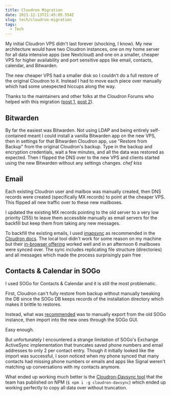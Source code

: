 ```yaml
---
title: Cloudron Migration
date: 2021-12-13T21:45:05.554Z
slug: tech/cloudron-migration
tags:
  - Tech
---
```


My initial Cloudron VPS didn't last forever (shocking, I know). My new architecture would have two Cloudron instances, one on my home server for all data intensive apps (see Nextcloud) and one on a smaller, cheaper VPS for higher availability and port sensitive apps like email, contacts, calendar, and Bitwarden.

The new cheaper VPS had a smaller disk so I couldn't do a full restore of the original Cloudron to it. Instead I had to move each piece over manually which had some unexpected hiccups along the way.

Thanks to the maintainers and other folks at the Cloudron Forums who helped with this migration ([post 1](https://forum.cloudron.io/topic/6137/sharding-cloudron-or-partial-restores?_=1639434906166), [post 2](https://forum.cloudron.io/topic/6162/sogo-contacts-export)).

## Bitwarden

By far the easiest was Bitwarden. Not using LDAP and being entirely self-contained meant I could install a vanilla Bitwarden app on the new VPS, then in settings for that Bitwarden Cloudron app, use "Restore from Backup" from the original Cloudron's backup. Type in the backup and encryption credentials, wait a few minutes, and all the data was restored as expected. Then I flipped the DNS over to the new VPS and clients started using the new Bitwarden without any settings changes. _chef kiss_

## Email

Each existing Cloudron user and mailbox was manually created, then DNS records were created (specifically MX records) to point at the cheaper VPS. This flipped all new traffic over to these new mailboxes.

I updated the existing MX records pointing to the old server to a very low priority (255) to leave them accessible manually as email servers for the backfill but keep them from taking any new messages.

To backfill the existing emails, I used [imapsync](https://imapsync.lamiral.info/) as recommended in the [Cloudron docs](https://docs.cloudron.io/guides/import-email/#imapsync). The local tool didn't work for some reason on my machine but their [in-browser offering](https://imapsync.lamiral.info/X/) worked well and in an afternoon 6 mailboxes were synced over. The sync includes replicating file structure (directories) and all messages which made the process surprisingly pain free

## Contacts & Calendar in SOGo

I used SOGo for Contacts & Calendar and it is still the most problematic.

First, Cloudron can't fully restore from backup without manually tweaking the DB since the SOGo DB keeps records of the installation directory which makes it brittle to restores.

Instead, what was [recommended](https://forum.cloudron.io/topic/6137/sharding-cloudron-or-partial-restores?_=1639434906166) was to manually export from the old SOGo instance, then import into the new ones through the SOGo GUI.

Easy enough.

But unfortunately I encountered a strange limitation of SOGo's Exchange ActiveSync implementation that truncates saved phone numbers and email addresses to only 2 per contact entry. Though it initially looked like the import was successful, I soon noticed when my phone synced that many contacts had missing phone numbers or emails and apps like Signal weren't matching up conversations with my contacts anymore.

What ended up working much better is the [Cloudron-Davsync tool](https://blog.cloudron.io/carddav-and-caldav-migration/) that the team has published on NPM (`$ npm i -g cloudron-davsync`) which ended up working perfectly to copy all data over without truncation.
